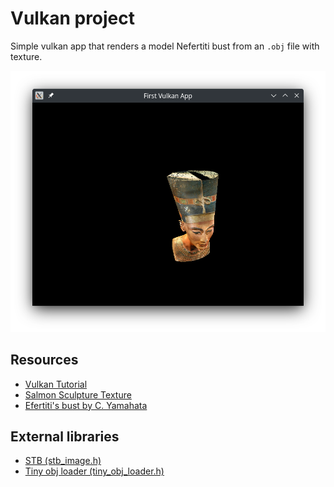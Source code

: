 # Vulkan project
Simple vulkan app that renders a model Nefertiti bust from an `.obj` file with texture.

![Main window](screenshots/main_window_6.png)

## Resources
- [Vulkan Tutorial](https://vulkan-tutorial.com/)
- [Salmon Sculpture Texture](https://commons.wikimedia.org/wiki/File:Spawning_salmon_sculpture,_Wetherby_(16th_October_2020).jpg)
- [Efertiti's bust by C. Yamahata](https://sketchfab.com/3d-models/nefertitis-bust-like-in-the-museum-ce5b14926e494558ab584375a8d63ca7)

## External libraries
- [STB (stb_image.h)](https://github.com/nothings/stb/blob/master/stb_image.h)
- [Tiny obj loader (tiny_obj_loader.h)](https://github.com/tinyobjloader/tinyobjloader/blob/release/tiny_obj_loader.h)
